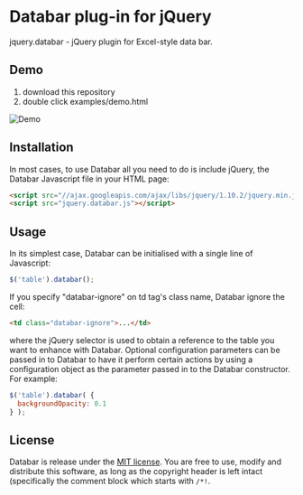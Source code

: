# Databar plug-in for jQuery

jquery.databar - jQuery plugin for Excel-style data bar.


## Demo

1. download this repository
1. double click examples/demo.html

![Demo](/examples/demo.png)


## Installation

In most cases, to use Databar all you need to do is include jQuery, the Databar Javascript file in your HTML page:

```html
<script src="//ajax.googleapis.com/ajax/libs/jquery/1.10.2/jquery.min.js"></script>
<script src="jquery.databar.js"></script>
```


## Usage

In its simplest case, Databar can be initialised with a single line of Javascript:

```js
$('table').databar();
```

If you specify "databar-ignore" on td tag's class name, Databar ignore the cell:

```html
<td class="databar-ignore">...</td>
```

where the jQuery selector is used to obtain a reference to the table you want to enhance with Databar. Optional configuration parameters can be passed in to Databar to have it perform certain actions by using a configuration object as the parameter passed in to the Databar constructor. For example:

```js
$('table').databar( {
  backgroundOpacity: 0.1
} );
```


## License

Databar is release under the [MIT license](//github.com/ts-3156/databar/blob/master/LICENSE). You are free to use, modify and distribute this software, as long as the copyright header is left intact (specifically the comment block which starts with `/*!`.
